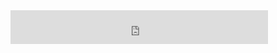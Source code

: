 <iframe scrolling="no" frameborder="no" clocktype="html5" style="overflow:hidden;border:0;margin:0;padding:0;width:412px;height:54px;"src="https://www.clocklink.com/html5embed.php?clock=036&timezone=IST&color=black&size=412&Title=&Message=&Target=&From=2020,1,1,0,0,0&Color=black"></iframe>
